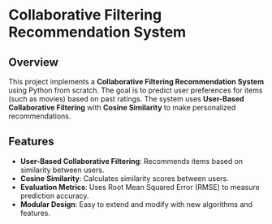 # Collaborative Filtering Recommendation System

## Overview

This project implements a **Collaborative Filtering Recommendation System** using Python from scratch. The goal is to predict user preferences for items (such as movies) based on past ratings. The system uses **User-Based Collaborative Filtering** with **Cosine Similarity** to make personalized recommendations.

## Features

- **User-Based Collaborative Filtering**: Recommends items based on similarity between users.
- **Cosine Similarity**: Calculates similarity scores between users.
- **Evaluation Metrics**: Uses Root Mean Squared Error (RMSE) to measure prediction accuracy.
- **Modular Design**: Easy to extend and modify with new algorithms and features.
